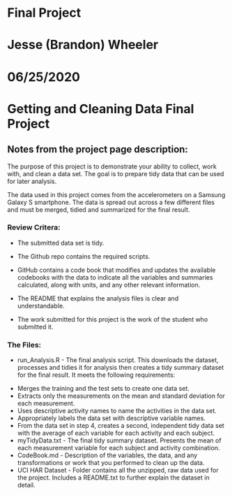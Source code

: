 # Final Project
# Jesse (Brandon) Wheeler
# 06/25/2020

# Getting and Cleaning Data Final Project  


## Notes from the project page description:  

The purpose of this project is to demonstrate your ability to collect, work with, and clean a data set. The goal is to prepare tidy data that can be used for later analysis.

The data used in this project comes from the accelerometers on a Samsung Galaxy S smartphone. The data is spread out across a few different files and must be merged, tidied and summarized for the final result.

### Review Critera:  

* The submitted data set is tidy.  

* The Github repo contains the required scripts.  

* GitHub contains a code book that modifies and updates the available codebooks with the data to indicate all the variables and summaries calculated, along with units, and any other relevant information.  

* The README that explains the analysis files is clear and understandable.  

* The work submitted for this project is the work of the student who submitted it.  


### The Files:  

* run_Analysis.R - The final analysis script. This downloads the dataset, processes and tidies it for analysis then creates a tidy summary dataset for the final result. It meets the following requirements:  

+ Merges the training and the test sets to create one data set.  
+ Extracts only the measurements on the mean and standard deviation for each measurement.  
+ Uses descriptive activity names to name the activities in the data set.  
+ Appropriately labels the data set with descriptive variable names.  
+ From the data set in step 4, creates a second, independent tidy data set with the average of each variable for each activity and each subject.  
+ myTidyData.txt - The final tidy summary dataset. Presents the mean of each measurement variable for each subject and activity combination.  
+ CodeBook.md - Description of the variables, the data, and any transformations or work that you performed to clean up the data.  
+ UCI HAR Dataset - Folder contains all the unzipped, raw data used for the project. Includes a README.txt to further explain the dataset in detail.  
